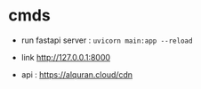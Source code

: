 # cmds

- run fastapi server : `uvicorn main:app --reload`
- link http://127.0.0.1:8000

- api : https://alquran.cloud/cdn